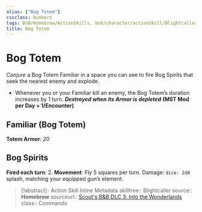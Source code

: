 ```yaml
---
alias: ["Bog Totem"]
cssclass: bunkers
tags: BnB/Homebrew/ActionSkills, bnb/character/actionSkill/Blightcaller/Bog-Totem
title: Bog Totem
---
```


# Bog Totem
*Conjure* a Bog Totem Familiar in a space you can see to fire Bog Spirits that seek the nearest enemy and explode.
- Whenever you or your Familiar kill an enemy, the Bog Totem’s duration increases by 1 turn.
***Destroyed when its Armor is depleted***
**(MST Mod per Day + 1/Encounter)**

## Familiar (Bog Totem)
**Totem Armor**: 20

## Bog Spirits
**Fired each turn**: 2.
**Movement**: Fly 5 squares per turn.
Damage: `dice: 2d8` splash, matching your equipped gun’s element.

>[!abstract]- Action Skill Inline Metadata
> skilltree:: Blightcaller
> source:: **Homebrew**
> sourceurl:: [Scout's B&B DLC 3: Into the Wonderlands](https://docs.google.com/document/d/1MLOgrWwcLNTnP9PuXrKiLImy7SUh4hXO8arVUAlmdp0/edit)
> class:: Commando
